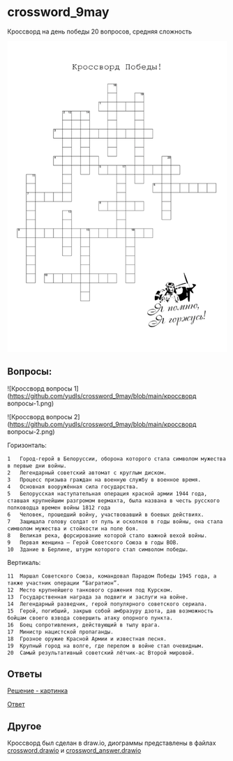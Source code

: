 # crossword_9may
Кроссворд на день победы 20 вопросов, средняя сложность

![Кроссворд](https://github.com/yudls/crossword_9may/blob/main/кроссворд.png)





## Вопросы:


![Кроссворд вопросы 1](https://github.com/yudls/crossword_9may/blob/main/кроссворд вопросы-1.png)


![Кроссворд вопросы 2](https://github.com/yudls/crossword_9may/blob/main/кроссворд вопросы-2.png)

Горизонталь:

	1	Город-герой в Белоруссии, оборона которого стала символом мужества в первые дни войны.
	2	Легендарный советский автомат с круглым диском.
	3	Процесс призыва граждан на военную службу в военное время.
	4	Основная вооружённая сила государства.
	5	Белорусская наступательная операция красной армии 1944 года, ставшая крупнейшим разгромом вермахта, была названа в честь русского полководца времен войны 1812 года
	6	Человек, прошедший войну, участвовавший в боевых действиях.
	7	Защищала голову солдат от пуль и осколков в годы войны, она стала символом мужества и стойкости на поле боя.
	8	Великая река, форсирование которой стало важной вехой войны.
	9	Первая женщина — Герой Советского Союза в годы ВОВ.
	10	Здание в Берлине, штурм которого стал символом победы.

Вертикаль:

	11	Маршал Советского Союза, командовал Парадом Победы 1945 года, а также участник операции “Багратион”.
	12	Место крупнейшего танкового сражения под Курском.
	13	Государственная награда за подвиги и заслуги на войне.
	14	Легендарный разведчик, герой популярного советского сериала.
	15	Герой, погибший, закрыв собой амбразуру дзота, дав возможность бойцам своего взвода совершить атаку опорного пункта.
	16	Боец сопротивления, действующий в тылу врага.
	17	Министр нацистской пропаганды.
	18	Грозное оружие Красной Армии и известная песня.
	19	Крупный город на волге, где перелом в войне стал очевидным.
	20	Самый результативный советский лётчик-ас Второй мировой.

## Ответы
[Решение - картинка](https://github.com/yudls/crossword_9may/blob/main/crossword_answer.png)


[Ответ](https://github.com/yudls/crossword_9may/blob/main/crossword_answer.pdf)

## Другое

Кроссворд был сделан в draw.io, диограммы представлены в файлах [crossword.drawio](https://github.com/yudls/crossword_9may/blob/main/crossword.drawio) и [crossword_answer.drawio](https://github.com/yudls/crossword_9may/blob/main/crossword_answer.drawio)
